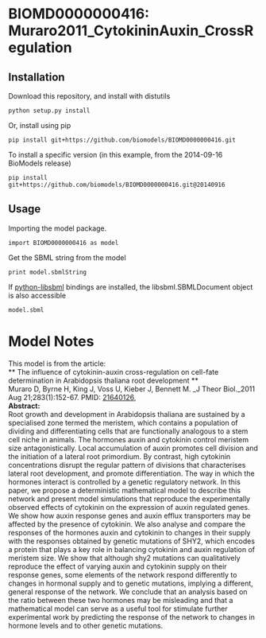 # BIOMD0000000416: Muraro2011_CytokininAuxin_CrossRegulation

## Installation

Download this repository, and install with distutils

`python setup.py install`

Or, install using pip

`pip install git+https://github.com/biomodels/BIOMD0000000416.git`

To install a specific version (in this example, from the 2014-09-16 BioModels release)

`pip install git+https://github.com/biomodels/BIOMD0000000416.git@20140916`

## Usage

Importing the model package.

`import BIOMD0000000416 as model`

Get the SBML string from the model

`print model.sbmlString`

If [python-libsbml](https://pypi.python.org/pypi/python-libsbml) bindings are
installed, the libsbml.SBMLDocument object is also accessible

`model.sbml`


# Model Notes


This model is from the article:  
** The influence of cytokinin-auxin cross-regulation on cell-fate determination in Arabidopsis thaliana root development **   
Muraro D, Byrne H, King J, Voss U, Kieber J, Bennett M. _J Theor Biol._2011
Aug 21;283(1):152-67. PMID:
[21640126](http://www.ncbi.nlm.nih.gov/pubmed/21640126),  
**Abstract:**   
Root growth and development in Arabidopsis thaliana are sustained by a
specialised zone termed the meristem, which contains a population of dividing
and differentiating cells that are functionally analogous to a stem cell niche
in animals. The hormones auxin and cytokinin control meristem size
antagonistically. Local accumulation of auxin promotes cell division and the
initiation of a lateral root primordium. By contrast, high cytokinin
concentrations disrupt the regular pattern of divisions that characterises
lateral root development, and promote differentiation. The way in which the
hormones interact is controlled by a genetic regulatory network. In this
paper, we propose a deterministic mathematical model to describe this network
and present model simulations that reproduce the experimentally observed
effects of cytokinin on the expression of auxin regulated genes. We show how
auxin response genes and auxin efflux transporters may be affected by the
presence of cytokinin. We also analyse and compare the responses of the
hormones auxin and cytokinin to changes in their supply with the responses
obtained by genetic mutations of SHY2, which encodes a protein that plays a
key role in balancing cytokinin and auxin regulation of meristem size. We show
that although shy2 mutations can qualitatively reproduce the effect of varying
auxin and cytokinin supply on their response genes, some elements of the
network respond differently to changes in hormonal supply and to genetic
mutations, implying a different, general response of the network. We conclude
that an analysis based on the ratio between these two hormones may be
misleading and that a mathematical model can serve as a useful tool for
stimulate further experimental work by predicting the response of the network
to changes in hormone levels and to other genetic mutations.



